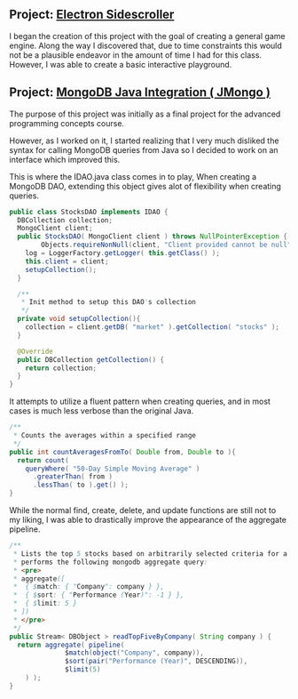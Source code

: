 ## Project: [Electron Sidescroller](https://github.com/wilsonjohnson/cs-499-final-game)

I began the creation of this project with the goal of creating a general game engine. Along the way I discovered that, due to time constraints this would not be a plausible endeavor in the amount of time I had for this class. However, I was able to create a basic interactive playground.

## Project: [MongoDB Java Integration ( JMongo )](https://github.com/wilsonjohnson/final-project-adv-programming-concepts)

The purpose of this project was initially as a final project for the advanced programming concepts course.

However, as I worked on it, I started realizing that I very much disliked the syntax for calling MongoDB queries from Java so I decided to work on an interface which improved this.

This is where the IDAO.java class comes in to play, When creating a MongoDB DAO, extending this object gives alot of flexibility when creating queries.

```java
public class StocksDAO implements IDAO {
  DBCollection collection;
  MongoClient client;
  public StocksDAO( MongoClient client ) throws NullPointerException {
        Objects.requireNonNull(client, "Client provided cannot be null");
    log = LoggerFactory.getLogger( this.getClass() );
    this.client = client;
    setupCollection();
  }

  /**
   * Init method to setup this DAO's collection
   */
  private void setupCollection(){
    collection = client.getDB( "market" ).getCollection( "stocks" );
  }

  @Override
  public DBCollection getCollection() {
    return collection;
  }
}
```

It attempts to utilize a fluent pattern when creating queries, and in most cases is much less verbose than the original Java.

```java
/**
 * Counts the averages within a specified range
 */
public int countAveragesFromTo( Double from, Double to ){
  return count( 
    queryWhere( "50-Day Simple Moving Average" )
      .greaterThan( from )
      .lessThan( to ).get() );
}
```

While the normal find, create, delete, and update functions are still not to my liking, I was able to drastically improve the appearance of the aggregate pipeline.

```java
/**
 * Lists the top 5 stocks based on arbitrarily selected criteria for a Company
 * performs the following mongodb aggregate query:
 * <pre>
 * aggregate([
 * 	{ $match: { "Company": company } },
 * 	{ $sort: { "Performance (Year)": -1 } },
 * 	{ $limit: 5 }
 * ])
 * </pre>
 */
public Stream< DBObject > readTopFiveByCompany( String company ) {
  return aggregate( pipeline(
              $match(object("Company", company)),
              $sort(pair("Performance (Year)", DESCENDING)),
              $limit(5)
    ) );
}
```
